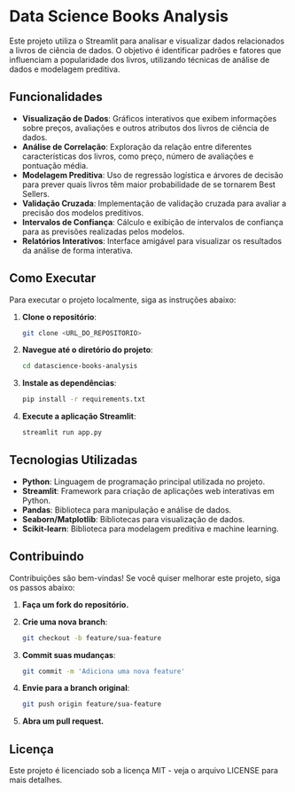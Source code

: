 # Data Science Books Analysis

Este projeto utiliza o Streamlit para analisar e visualizar dados relacionados a livros de ciência de dados. O objetivo é identificar padrões e fatores que influenciam a popularidade dos livros, utilizando técnicas de análise de dados e modelagem preditiva.

## Funcionalidades

- **Visualização de Dados**: Gráficos interativos que exibem informações sobre preços, avaliações e outros atributos dos livros de ciência de dados.
- **Análise de Correlação**: Exploração da relação entre diferentes características dos livros, como preço, número de avaliações e pontuação média.
- **Modelagem Preditiva**: Uso de regressão logística e árvores de decisão para prever quais livros têm maior probabilidade de se tornarem Best Sellers.
- **Validação Cruzada**: Implementação de validação cruzada para avaliar a precisão dos modelos preditivos.
- **Intervalos de Confiança**: Cálculo e exibição de intervalos de confiança para as previsões realizadas pelos modelos.
- **Relatórios Interativos**: Interface amigável para visualizar os resultados da análise de forma interativa.

## Como Executar

Para executar o projeto localmente, siga as instruções abaixo:

1. **Clone o repositório**:

    ```bash
    git clone <URL_DO_REPOSITORIO>
    ```

2. **Navegue até o diretório do projeto**:

    ```bash
    cd datascience-books-analysis
    ```

3. **Instale as dependências**:

    ```bash
    pip install -r requirements.txt
    ```

4. **Execute a aplicação Streamlit**:

    ```bash
    streamlit run app.py
    ```

## Tecnologias Utilizadas

- **Python**: Linguagem de programação principal utilizada no projeto.
- **Streamlit**: Framework para criação de aplicações web interativas em Python.
- **Pandas**: Biblioteca para manipulação e análise de dados.
- **Seaborn/Matplotlib**: Bibliotecas para visualização de dados.
- **Scikit-learn**: Biblioteca para modelagem preditiva e machine learning.

## Contribuindo

Contribuições são bem-vindas! Se você quiser melhorar este projeto, siga os passos abaixo:

1. **Faça um fork do repositório.**
2. **Crie uma nova branch**:

    ```bash
    git checkout -b feature/sua-feature
    ```

3. **Commit suas mudanças**:

    ```bash
    git commit -m 'Adiciona uma nova feature'
    ```

4. **Envie para a branch original**:

    ```bash
    git push origin feature/sua-feature
    ```

5. **Abra um pull request.**

## Licença

Este projeto é licenciado sob a licença MIT - veja o arquivo LICENSE para mais detalhes.
